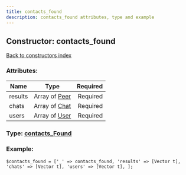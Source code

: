 ```yaml
---
title: contacts_found
description: contacts_found attributes, type and example
---
```

## Constructor: contacts\_found  
[Back to constructors index](index.md)



### Attributes:

| Name     |    Type       | Required |
|----------|:-------------:|---------:|
|results|Array of [Peer](../types/Peer.md) | Required|
|chats|Array of [Chat](../types/Chat.md) | Required|
|users|Array of [User](../types/User.md) | Required|



### Type: [contacts\_Found](../types/contacts_Found.md)


### Example:

```
$contacts_found = ['_' => contacts_found, 'results' => [Vector t], 'chats' => [Vector t], 'users' => [Vector t], ];
```